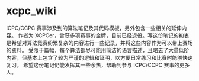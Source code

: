 # xcpc_wiki
ICPC/CCPC 赛事涉及到的算法笔记及其代码模板，另外包含一些相关的延伸内容。
作者为 XCPCer，曾获多项赛事的金牌，目前已经退役。写这份笔记的初衷是希望对算法竞赛纷繁复杂的内容进行一些记录，并将这些内容作为可以带上赛场的资料。
受限于篇幅，每个算法都尽可能用简洁的语言描述，且略去了大量低阶内容，但基本上包含了较为严谨的逻辑和证明，以方便日常练习和比赛时能够快速复习。
希望这份笔记仍能发挥其一些余热，帮助到参与 ICPC/CCPC 赛事的更多人。
